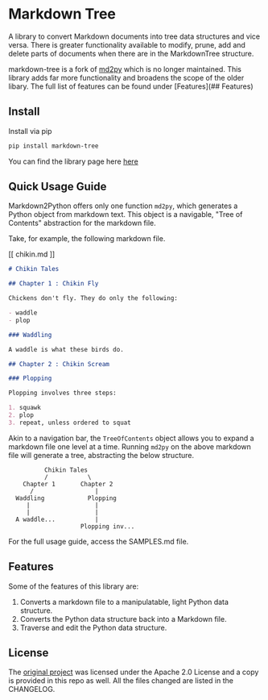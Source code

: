 # Markdown Tree

A library to convert Markdown documents into tree data structures and vice versa. There is greater functionality available to modify, prune, add and delete parts of documents when there are in the MarkdownTree structure. 

markdown-tree is a fork of [md2py](https://github.com/alvinwan/md2py) which is no longer maintained. This library adds far more functionality and broadens the scope of the older libary. The full list of features can be found under [Features](## Features)

## Install

Install via pip

```bash
pip install markdown-tree
```

You can find the library page here [here](nil)

## Quick Usage Guide

Markdown2Python offers only one function `md2py`, which generates a Python
object from markdown text. This object is a navigable, "Tree of Contents"
abstraction for the markdown file.

Take, for example, the following markdown file.

[[ chikin.md ]]

```markdown
# Chikin Tales

## Chapter 1 : Chikin Fly

Chickens don't fly. They do only the following:

- waddle
- plop

### Waddling

A waddle is what these birds do. 

## Chapter 2 : Chikin Scream

### Plopping

Plopping involves three steps:

1. squawk
2. plop
3. repeat, unless ordered to squat

```

Akin to a navigation bar, the `TreeOfContents` object allows you to expand a
markdown file one level at a time. Running `md2py` on the above markdown file
will generate a tree, abstracting the below structure.

```text
          Chikin Tales
          /           \
    Chapter 1       Chapter 2
      /                 |
  Waddling            Plopping
     |                  |
     |                  |        
  A waddle...           |          
                    Plopping inv...
```

For the full usage guide, access the SAMPLES.md file.

## Features

Some of the features of this library are:

1. Converts a markdown file to a manipulatable, light Python data structure.
2. Converts the Python data structure back into a Markdown file.
3. Traverse and edit the Python data structure.

## License 

The [original project](https://github.com/alvinwan/md2py) was licensed under the Apache 2.0 License and a copy is provided in this repo as well. All the files changed are listed in the CHANGELOG.
